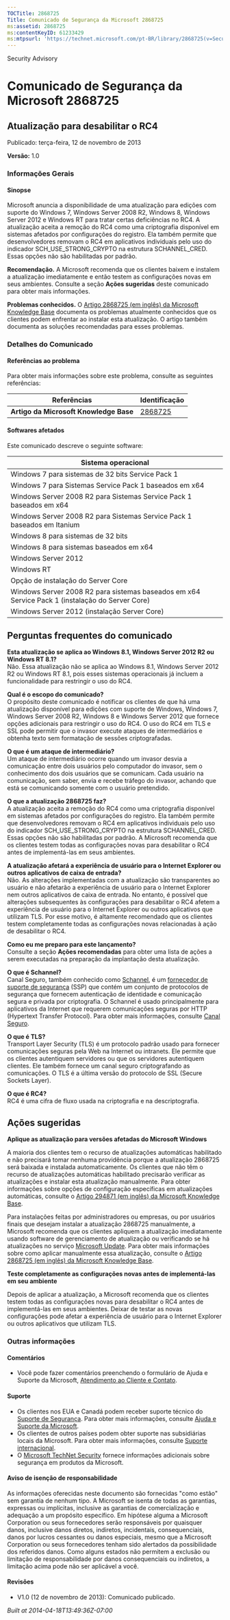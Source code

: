 ```yaml
---
TOCTitle: 2868725
Title: Comunicado de Segurança da Microsoft 2868725
ms:assetid: 2868725
ms:contentKeyID: 61233429
ms:mtpsurl: 'https://technet.microsoft.com/pt-BR/library/2868725(v=Security.10)'
---
```


Security Advisory

Comunicado de Segurança da Microsoft 2868725
============================================

Atualização para desabilitar o RC4
----------------------------------

Publicado: terça-feira, 12 de novembro de 2013

**Versão:** 1.0

### Informações Gerais

#### Sinopse

Microsoft anuncia a disponibilidade de uma atualização para edições com suporte do Windows 7, Windows Server 2008 R2, Windows 8, Windows Server 2012 e Windows RT para tratar certas deficiências no RC4. A atualização aceita a remoção do RC4 como uma criptografia disponível em sistemas afetados por configurações do registro. Ela também permite que desenvolvedores removam o RC4 em aplicativos individuais pelo uso do indicador SCH\_USE\_STRONG\_CRYPTO na estrutura SCHANNEL\_CRED. Essas opções não são habilitadas por padrão.

**Recomendação.** A Microsoft recomenda que os clientes baixem e instalem a atualização imediatamente e então testem as configurações novas em seus ambientes. Consulte a seção **Ações sugeridas** deste comunicado para obter mais informações.

**Problemas conhecidos.** O [Artigo 2868725 (em inglês) da Microsoft Knowledge Base](http://support.microsoft.com/kb/2868725) documenta os problemas atualmente conhecidos que os clientes podem enfrentar ao instalar esta atualização. O artigo também documenta as soluções recomendadas para esses problemas.

### Detalhes do Comunicado

#### Referências ao problema

Para obter mais informações sobre este problema, consulte as seguintes referências:

| Referências                            | Identificação                                      |
|----------------------------------------|----------------------------------------------------|
| **Artigo da Microsoft Knowledge Base** | [2868725](http://support.microsoft.com/kb/2868725) |

#### Softwares afetados

Este comunicado descreve o seguinte software:

| Sistema operacional                                                                             |
|-------------------------------------------------------------------------------------------------|
| Windows 7 para sistemas de 32 bits Service Pack 1                                               |
| Windows 7 para Sistemas Service Pack 1 baseados em x64                                          |
| Windows Server 2008 R2 para Sistemas Service Pack 1 baseados em x64                             |
| Windows Server 2008 R2 para Sistemas Service Pack 1 baseados em Itanium                         |
| Windows 8 para sistemas de 32 bits                                                              |
| Windows 8 para sistemas baseados em x64                                                         |
| Windows Server 2012                                                                             |
| Windows RT                                                                                      |
| Opção de instalação do Server Core                                                              |
| Windows Server 2008 R2 para sistemas baseados em x64 Service Pack 1 (instalação do Server Core) |
| Windows Server 2012 (instalação Server Core)                                                    |

Perguntas frequentes do comunicado
----------------------------------

<span></span>
**Esta atualização se aplica ao Windows 8.1, Windows Server 2012 R2 ou Windows RT 8.1?**  
Não. Essa atualização não se aplica ao Windows 8.1, Windows Server 2012 R2 ou Windows RT 8.1, pois esses sistemas operacionais já incluem a funcionalidade para restringir o uso do RC4.

**Qual é o escopo do comunicado?**  
O propósito deste comunicado é notificar os clientes de que há uma atualização disponível para edições com suporte de Windows, Windows 7, Windows Server 2008 R2, Windows 8 e Windows Server 2012 que fornece opções adicionais para restringir o uso do RC4. O uso do RC4 em TLS e SSL pode permitir que o invasor execute ataques de intermediários e obtenha texto sem formatação de sessões criptografadas.

**O que é um ataque de intermediário?**  
Um ataque de intermediário ocorre quando um invasor desvia a comunicação entre dois usuários pelo computador do invasor, sem o conhecimento dos dois usuários que se comunicam. Cada usuário na comunicação, sem saber, envia e recebe tráfego do invasor, achando que está se comunicando somente com o usuário pretendido.

**O que a atualização 2868725 faz?**  
A atualização aceita a remoção do RC4 como uma criptografia disponível em sistemas afetados por configurações do registro. Ela também permite que desenvolvedores removam o RC4 em aplicativos individuais pelo uso do indicador SCH\_USE\_STRONG\_CRYPTO na estrutura SCHANNEL\_CRED. Essas opções não são habilitadas por padrão. A Microsoft recomenda que os clientes testem todas as configurações novas para desabilitar o RC4 antes de implementá-las em seus ambientes.

**A atualização afetará a experiência de usuário para o Internet Explorer ou outros aplicativos de caixa de entrada?**  
Não. As alterações implementadas com a atualização são transparentes ao usuário e não afetarão a experiência de usuário para o Internet Explorer nem outros aplicativos de caixa de entrada. No entanto, é possível que alterações subsequentes às configurações para desabilitar o RC4 afetem a experiência de usuário para o Internet Explorer ou outros aplicativos que utilizam TLS. Por esse motivo, é altamente recomendado que os clientes testem completamente todas as configurações novas relacionadas à ação de desabilitar o RC4.

**Como eu me preparo para este lançamento?**  
Consulte a seção **Ações recomendadas** para obter uma lista de ações a serem executadas na preparação da implantação desta atualização.

**O que é Schannel?**  
Canal Seguro, também conhecido como [Schannel](http://msdn.microsoft.com/en-us/library/windows/desktop/ms721625(v=vs.85).aspx), é um [fornecedor de suporte de segurança](http://msdn.microsoft.com/en-us/library/windows/desktop/ms721625(v=vs.85).aspx) (SSP) que contém um conjunto de protocolos de segurança que fornecem autenticação de identidade e comunicação segura e privada por criptografia. O Schannel é usado principalmente para aplicativos da Internet que requerem comunicações seguras por HTTP (Hypertext Transfer Protocol). Para obter mais informações, consulte [Canal Seguro](http://msdn.microsoft.com/en-us/library/windows/desktop/aa380123(v=vs.85).aspx).

**O que é TLS?**  
Transport Layer Security (TLS) é um protocolo padrão usado para fornecer comunicações seguras pela Web na Internet ou intranets. Ele permite que os clientes autentiquem servidores ou que os servidores autentiquem clientes. Ele também fornece um canal seguro criptografando as comunicações. O TLS é a última versão do protocolo de SSL (Secure Sockets Layer).

**O que é RC4?**  
RC4 é uma cifra de fluxo usada na criptografia e na descriptografia.

Ações sugeridas
---------------

<span></span>
**Aplique as atualização para versões afetadas do Microsoft Windows**

A maioria dos clientes tem o recurso de atualizações automáticas habilitado e não precisará tomar nenhuma providência porque a atualização 2868725 será baixada e instalada automaticamente. Os clientes que não têm o recurso de atualizações automáticas habilitado precisarão verificar as atualizações e instalar esta atualização manualmente. Para obter informações sobre opções de configuração específicas em atualizações automáticas, consulte o [Artigo 294871 (em inglês) da Microsoft Knowledge Base](http://support.microsoft.com/kb/294871).

Para instalações feitas por administradores ou empresas, ou por usuários finais que desejam instalar a atualização 2868725 manualmente, a Microsoft recomenda que os clientes apliquem a atualização imediatamente usando software de gerenciamento de atualização ou verificando se há atualizações no serviço [Microsoft Update](http://www.cve.mitre.org/cgi-bin/cvename.cgi?linkid=40747). Para obter mais informações sobre como aplicar manualmente essa atualização, consulte o [Artigo 2868725 (em inglês) da Microsoft Knowledge Base](http://support.microsoft.com/kb/2868725).

**Teste completamente as configurações novas antes de implementá-las em seu ambiente**

Depois de aplicar a atualização, a Microsoft recomenda que os clientes testem todas as configurações novas para desabilitar o RC4 antes de implementá-las em seus ambientes. Deixar de testar as novas configurações pode afetar a experiência de usuário para o Internet Explorer ou outros aplicativos que utilizam TLS.

### Outras informações

#### Comentários

-   Você pode fazer comentários preenchendo o formulário de Ajuda e Suporte da Microsoft, [Atendimento ao Cliente e Contato](http://support.microsoft.com/kb/?scid=sw;en;1257&=1&=technet&sd=tech).

#### Suporte

-   Os clientes nos EUA e Canadá podem receber suporte técnico do [Suporte de Segurança](http://go.microsoft.com/fwlink/?linkid=21131). Para obter mais informações, consulte [Ajuda e Suporte da Microsoft](http://support.microsoft.com/).
-   Os clientes de outros países podem obter suporte nas subsidiárias locais da Microsoft. Para obter mais informações, consulte [Suporte internacional](http://go.microsoft.com/fwlink/?linkid=21155).
-   O [Microsoft TechNet Security](http://go.microsoft.com/fwlink/?linkid=21132) fornece informações adicionais sobre segurança em produtos da Microsoft.

#### Aviso de isenção de responsabilidade

As informações oferecidas neste documento são fornecidas "como estão" sem garantia de nenhum tipo. A Microsoft se isenta de todas as garantias, expressas ou implícitas, inclusive as garantias de comercialização e adequação a um propósito específico. Em hipótese alguma a Microsoft Corporation ou seus fornecedores serão responsáveis por quaisquer danos, inclusive danos diretos, indiretos, incidentais, consequenciais, danos por lucros cessantes ou danos especiais, mesmo que a Microsoft Corporation ou seus fornecedores tenham sido alertados da possibilidade dos referidos danos. Como alguns estados não permitem a exclusão ou limitação de responsabilidade por danos consequenciais ou indiretos, a limitação acima pode não ser aplicável a você.

#### Revisões

-   V1.0 (12 de novembro de 2013): Comunicado publicado.

*Built at 2014-04-18T13:49:36Z-07:00*
